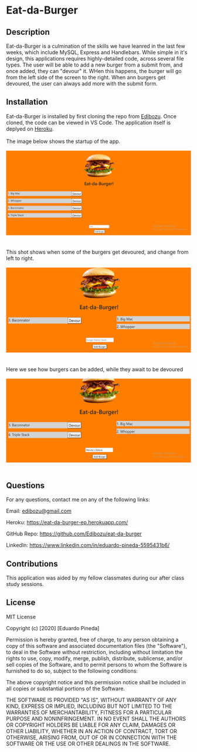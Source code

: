 # Eat-da-Burger

## Description

Eat-da-Burger is a culmination of the skills we have leanred in the last few weeks, which include MySQL, Express and Handlebars. While simple in it's design, this applications requires highly-detailed code, across several file types. The user will be able to add a new burger from a submit from, and once added, they can "devour" it. WHen this happens, the burger will go from the left side of the screen to the right. When ann burgers get devoured, the user can always add more with the submit form.

 ## Installation

 Eat-da-Burger is installed by first cloning the repo from [Edibozu](https://github.com/Edibozu/eat-da-burger). Once cloned, the code can be viewed in VS Code. The application itself is deplyed on [Heroku](https://eat-da-burger-ep.herokuapp.com/).
<br/><br/>
The image below shows the startup of the app.
<br/><br/>
![Application Screenshot](./public/assets/images/sc1.png)
<br/><br/><br/>
This shot shows when some of the burgers get devoured, and change from left to right.
<br/><br/>
![Application Screenshot](./public/assets/images/sc2.png)
<br/><br/><br/>
Here we see how burgers can be added, while they await to be devoured
<br/><br/>
![Application Screenshot](./public/assets/images/sc3.png)
<br/><br/>

## Questions

For any questions, contact me on any of the following links:

Email: edibozu@gmail.com

Heroku: https://eat-da-burger-ep.herokuapp.com/

GitHub Repo: https://github.com/Edibozu/eat-da-burger

LinkedIn: https://www.linkedin.com/in/eduardo-pineda-5595431b6/

## Contributions

This application was aided by my fellow classmates during our after class study sessions. 

## License

MIT License

Copyright (c) [2020] [Eduardo Pineda]

Permission is hereby granted, free of charge, to any person obtaining a copy
of this software and associated documentation files (the "Software"), to deal
in the Software without restriction, including without limitation the rights
to use, copy, modify, merge, publish, distribute, sublicense, and/or sell
copies of the Software, and to permit persons to whom the Software is
furnished to do so, subject to the following conditions:

The above copyright notice and this permission notice shall be included in all
copies or substantial portions of the Software.

THE SOFTWARE IS PROVIDED "AS IS", WITHOUT WARRANTY OF ANY KIND, EXPRESS OR
IMPLIED, INCLUDING BUT NOT LIMITED TO THE WARRANTIES OF MERCHANTABILITY,
FITNESS FOR A PARTICULAR PURPOSE AND NONINFRINGEMENT. IN NO EVENT SHALL THE
AUTHORS OR COPYRIGHT HOLDERS BE LIABLE FOR ANY CLAIM, DAMAGES OR OTHER
LIABILITY, WHETHER IN AN ACTION OF CONTRACT, TORT OR OTHERWISE, ARISING FROM,
OUT OF OR IN CONNECTION WITH THE SOFTWARE OR THE USE OR OTHER DEALINGS IN THE
SOFTWARE.
